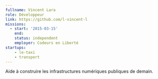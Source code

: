 ```yaml
---
fullname: Vincent Lara
role: Développeur
link: https://github.com/l-vincent-l
missions:
  - start: '2015-03-15'
    end:
    status: independent
    employer: Codeurs en Liberté
startups:
    - le-taxi
    - transport
---
```


Aide à construire les infrastructures numériques publiques de demain.
